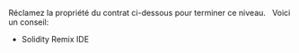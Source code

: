 Réclamez la propriété du contrat ci-dessous pour terminer ce niveau.
&nbsp;
Voici un conseil:
* Solidity Remix IDE
